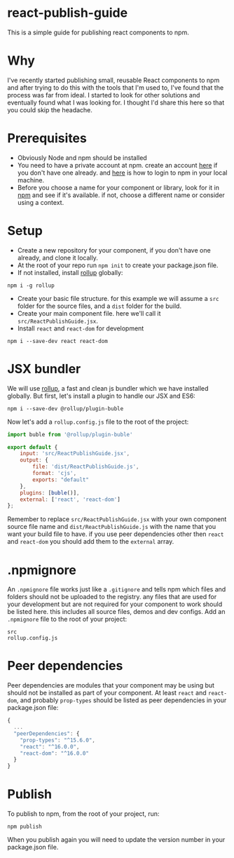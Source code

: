 # react-publish-guide
This is a simple guide for publishing react components to npm.

# Why
I've recently started publishing small, reusable React components to npm and after trying to do this with the tools that I'm used to, I've found that the process was far from ideal. I started to look for other solutions and eventually found what I was looking for. I thought I'd share this here so that you could skip the headache.

# Prerequisites
* Obviously Node and npm should be installed
* You need to have a private account at npm. create an account <a href="https://www.npmjs.com/signup">here</a> if you don't have one already. and <a href="https://docs.npmjs.com/creating-a-new-npm-user-account#testing-your-new-account-with-npm-login">here</a> is how to login to npm in your local machine.
* Before you choose a name for your component or library, look for it in <a href="https://www.npmjs.com">npm</a> and see if it's available. if not, choose a different name or consider using a context. 

# Setup
* Create a new repository for your component, if you don't have one already, and clone it locally.
* At the root of your repo run `npm init` to create your package.json file.
* If not installed, install <a href="https://rollupjs.org/guide/en/">rollup</a> globally:
```
npm i -g rollup
```
* Create your basic file structure. for this example we will assume a `src` folder for the source files, and a `dist` folder for the build.
* Create your main component file. here we'll call it `src/ReactPublishGuide.jsx`.
* Install `react` and `react-dom` for development
```
npm i --save-dev react react-dom
```


# JSX bundler
We will use <a href="https://rollupjs.org/guide/en/">rollup</a>, a fast and clean js bundler which we have installed globally.
But first, let's install a plugin to handle our JSX and ES6:
```
npm i --save-dev @rollup/plugin-buble
```
Now let's add a `rollup.config.js` file to the root of the project:

```js
import buble from '@rollup/plugin-buble'

export default {
    input: 'src/ReactPublishGuide.jsx',
    output: {
        file: 'dist/ReactPublishGuide.js',
        format: 'cjs',
        exports: "default"
    },
    plugins: [buble()],
    external: ['react', 'react-dom']
};
```
Remember to replace `src/ReactPublishGuide.jsx` with your own component source file name and `dist/ReactPublishGuide.js` with the name that you want your build file to have.
if you use peer dependencies other then `react` and `react-dom` you should add them to the `external` array.

# .npmignore
An `.npmignore` file works just like a `.gitignore` and tells npm which files and folders should not be uploaded to the registry. any files that are used for your development but are not required for your component to work should be listed here. this includes all source files, demos and dev configs.
Add an `.npmignore` file to the root of your project:
```
src
rollup.config.js
```

# Peer dependencies
Peer dependencies are modules that your component may be using but should not be installed as part of your component.
At least `react` and `react-dom`, and probably `prop-types` should be listed as peer dependencies in your package.json file:
```js
{
  ...
  "peerDependencies": {
    "prop-types": "^15.6.0",
    "react": "^16.0.0",
    "react-dom": "^16.0.0"
  }
}
```
# Publish
To publish to npm, from the root of your project, run:
```
npm publish
```
When you publish again you will need to update the version number in your package.json file.








